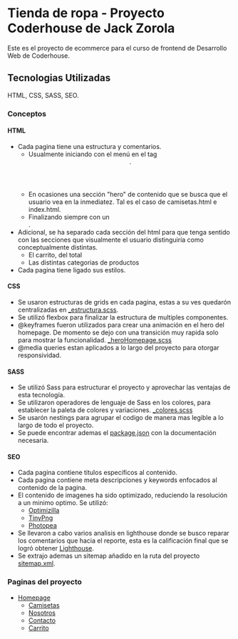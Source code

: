 # Tienda de ropa - Proyecto Coderhouse de Jack Zorola

Este es el proyecto de ecommerce para el curso de frontend de Desarrollo Web de Coderhouse. 

## Tecnologias Utilizadas
HTML, CSS, SASS, SEO.

### Conceptos 
#### HTML
- Cada pagina tiene una estructura y comentarios. 
    - Usualmente iniciando con el menú en el tag <header>. 
    - En ocasiones una sección "hero" de contenido que se busca que el usuario vea en la inmediatez. Tal es el caso de camisetas.html e index.html.
    - Finalizando siempre con un <footer>.
- Adicional, se ha separado cada sección del html para que tenga sentido con las secciones que visualmente el usuario distinguiría como conceptualmente distintas. 
    - El carrito, del total
    - Las distintas categorias de productos
- Cada pagina tiene ligado sus estilos. 

#### CSS
- Se usaron estructuras de grids en cada pagina, estas a su ves quedarón centralizadas en [_estructura.scss](https://github.com/jackzorola10/tiendaropa-zorola-sass/blob/main/scss/_estructura.scss).
- Se utilizó flexbox para finalizar la estructura de multiples componentes. 
- @keyframes fueron utilizados para crear una animación en el hero del homepage. De momento se dejo con una transición muy rapida solo para mostrar la funcionalidad. [_heroHomepage.scss](https://github.com/jackzorola10/tiendaropa-zorola-sass/blob/main/scss/_heroHomepage.scss)
- @media queries estan aplicados a lo largo del proyecto para otorgar responsividad. 


#### SASS
- Se utilizó Sass para estructurar el proyecto y aprovechar las ventajas de esta tecnología. 
- Se utilizaron operadores de lenguaje de Sass en los colores, para establecer la paleta de colores y variaciones. [_colores.scss](https://github.com/jackzorola10/tiendaropa-zorola-sass/blob/main/scss/_colores.scss)
- Se usarón nestings para agrupar el codigo de manera mas legible a lo largo de todo el proyecto. 
- Se puede encontrar ademas el [package.json](https://github.com/jackzorola10/tiendaropa-zorola-sass/blob/main/package.json) con la documentación necesaria.


#### SEO
- Cada pagina contiene titulos especificos al contenido.
- Cada pagina contiene meta descripciones y keywords enfocados al contenido de la pagina.
- El contenido de imagenes ha sido optimizado, reduciendo la resolución a un minimo optimo. Se utilizó: 
    - [Optimizilla](https://imagecompressor.com) 
    - [TinyPng](https://tinypng.com)
    - [Photopea](https://www.photopea.com)
- Se llevaron a cabo varios analisis en lighthouse donde se busco reparar los comentarios que hacia el reporte, esta es la calificación final que se logró obtener [Lighthouse]().
- Se extrajo ademas un sitemap añadido en la ruta del proyecto [sitemap.xml](https://github.com/jackzorola10/tiendaropa-zorola-sass/blob/main/sitemap.xml).


### Paginas del proyecto
- [Homepage](https://jackzorola10.github.io/tiendaropa-zorola-sass/)
    - [Camisetas](https://jackzorola10.github.io/tiendaropa-zorola-sass/secciones/camisetas.html)
    - [Nosotros](https://jackzorola10.github.io/tiendaropa-zorola-sass/secciones/nosotros.html)
    - [Contacto](https://jackzorola10.github.io/tiendaropa-zorola-sass/secciones/contacto.html)
    - [Carrito](https://jackzorola10.github.io/tiendaropa-zorola-sass/secciones/contacto.html)


